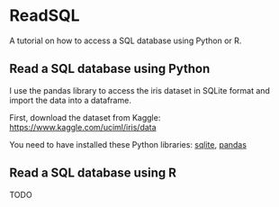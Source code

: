 # ReadSQL

A tutorial on how to access a SQL database using Python or R.

## Read a SQL database using Python
I use the pandas library to access the iris dataset in SQLite format and import the data into a dataframe. 

First, download the dataset from Kaggle: https://www.kaggle.com/uciml/iris/data 

You need to have installed these Python libraries: [sqlite](http://www.sqlitetutorial.net/download-install-sqlite/), [pandas](https://pandas.pydata.org/pandas-docs/stable/install.html) 

## Read a SQL database using R
TODO



